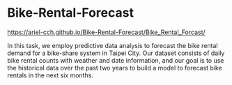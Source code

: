 # Bike-Rental-Forecast

https://ariel-cch.github.io/Bike-Rental-Forecast/Bike_Rental_Forcast/

In this task, we employ predictive data analysis to forecast the bike rental demand for a bike-share system in Taipei City.  Our dataset consists of daily bike rental counts with weather and date information, and our goal is to use the historical data over the past two years to build a model to forecast bike rentals in the next six months. 
